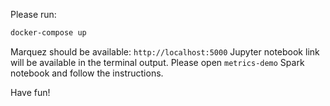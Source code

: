 
Please run:
```bash
docker-compose up
```

Marquez should be available: `http://localhost:5000`
Jupyter notebook link will be available in the terminal output.
Please open `metrics-demo` Spark notebook and follow the instructions. 

Have fun!